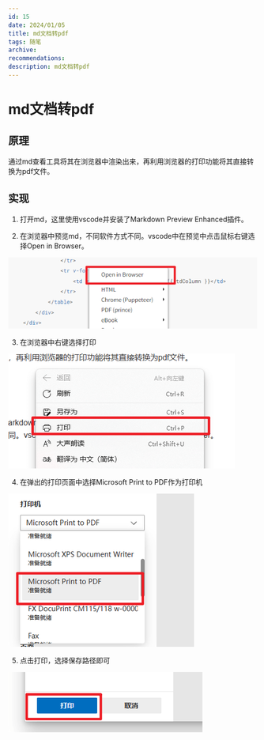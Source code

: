 ```yaml
---
id: 15
date: 2024/01/05
title: md文档转pdf
tags: 随笔
archive: 
recommendations:
description: md文档转pdf
---
```


# md文档转pdf

## 原理

通过md查看工具将其在浏览器中渲染出来，再利用浏览器的打印功能将其直接转换为pdf文件。

## 实现

1. 打开md，这里使用vscode并安装了Markdown Preview Enhanced插件。

2. 在浏览器中预览md，不同软件方式不同。vscode中在预览中点击鼠标右键选择Open in Browser。

![Alt text](./assets/MdTranslateToPdf/image-23.png)

3. 在浏览器中右键选择打印

![Alt text](./assets/MdTranslateToPdf/image-20.png)

4. 在弹出的打印页面中选择Microsoft Print to PDF作为打印机

![Alt text](./assets/MdTranslateToPdf/image-21.png)

5. 点击打印，选择保存路径即可

![Alt text](./assets/MdTranslateToPdf/image-22.png)
